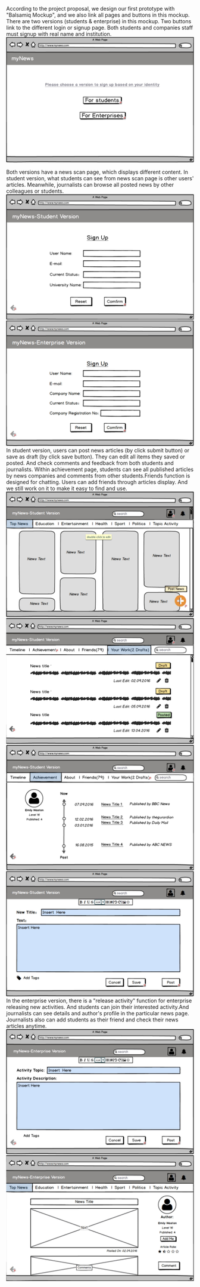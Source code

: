 According to the project proposal, we design our first prototype with "Balsamiq Mockup", and we also link all pages and buttons in this mockup. 
There are two versions (students & enterprise) in this mockup. Two buttons link to the different login or signup page. Both students and companies staff must signup with real name and institution. 
![Alt Text](https://github.com/deco3500/Xplosion/raw/master/demo1/homepage.JPG)

Both versions have a news scan page, which displays different content. In student version, what students can see from news scan page is other users' articles. Meanwhile, journalists can browse all posted news by other colleagues or students. 
![Alt Text](https://github.com/deco3500/Xplosion/raw/master/demo1/student_login.JPG)
![Alt Text](https://github.com/deco3500/Xplosion/raw/master/demo1/enterprise_signup.JPG)
In student version, users can post news articles (by click submit button) or save as draft (by click save button). They can edit all items they saved or posted. And check comments and feedback from both students and journalists. Within achievement page, students can see all published articles by news companies and comments from other students.Friends function is designed for chatting. Users can add friends through articles display. And we still work on it to make it easy to find and use.
![Alt Text](https://github.com/deco3500/Xplosion/raw/master/demo1/student_newsscan.JPG)
![Alt Text](https://github.com/deco3500/Xplosion/raw/master/demo1/mywork.JPG)
![Alt Text](https://github.com/deco3500/Xplosion/raw/master/demo1/achievement.JPG)
![Alt Text](https://github.com/deco3500/Xplosion/raw/master/demo1/news_post.JPG)
In the enterprise version, there is a "release activity" function for enterprise releasing new activities. And students can join their interested activity.And journalists can see details and author's profile in the particular news page. Journalists also can add students as their friend and check their news articles anytime.
![Alt Text](https://github.com/deco3500/Xplosion/raw/master/demo1/activity.JPG)
![Alt Text](https://github.com/deco3500/Xplosion/raw/master/demo1/add.JPG)

